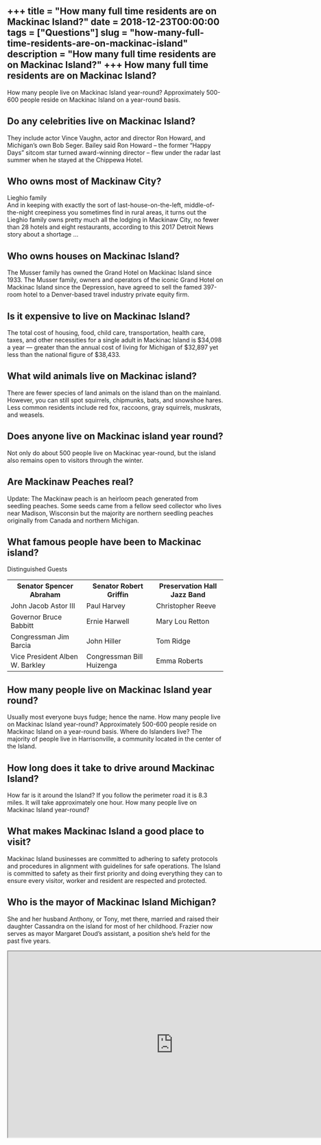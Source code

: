 +++
title = "How many full time residents are on Mackinac Island?"
date = 2018-12-23T00:00:00
tags = ["Questions"]
slug = "how-many-full-time-residents-are-on-mackinac-island"
description = "How many full time residents are on Mackinac Island?"
+++
How many full time residents are on Mackinac Island?
----------------------------------------------------

How many people live on Mackinac Island year-round? Approximately 500-600 people reside on Mackinac Island on a year-round basis.

Do any celebrities live on Mackinac Island?
-------------------------------------------

They include actor Vince Vaughn, actor and director Ron Howard, and Michigan’s own Bob Seger. Bailey said Ron Howard – the former “Happy Days” sitcom star turned award-winning director – flew under the radar last summer when he stayed at the Chippewa Hotel.

Who owns most of Mackinaw City?
-------------------------------

Lieghio family  
And in keeping with exactly the sort of last-house-on-the-left, middle-of-the-night creepiness you sometimes find in rural areas, it turns out the Lieghio family owns pretty much all the lodging in Mackinaw City, no fewer than 28 hotels and eight restaurants, according to this 2017 Detroit News story about a shortage …

Who owns houses on Mackinac Island?
-----------------------------------

The Musser family has owned the Grand Hotel on Mackinac Island since 1933. The Musser family, owners and operators of the iconic Grand Hotel on Mackinac Island since the Depression, have agreed to sell the famed 397-room hotel to a Denver-based travel industry private equity firm.

Is it expensive to live on Mackinac Island?
-------------------------------------------

The total cost of housing, food, child care, transportation, health care, taxes, and other necessities for a single adult in Mackinac Island is $34,098 a year — greater than the annual cost of living for Michigan of $32,897 yet less than the national figure of $38,433.

What wild animals live on Mackinac island?
------------------------------------------

There are fewer species of land animals on the island than on the mainland. However, you can still spot squirrels, chipmunks, bats, and snowshoe hares. Less common residents include red fox, raccoons, gray squirrels, muskrats, and weasels.

Does anyone live on Mackinac island year round?
-----------------------------------------------

Not only do about 500 people live on Mackinac year-round, but the island also remains open to visitors through the winter.

Are Mackinaw Peaches real?
--------------------------

Update: The Mackinaw peach is an heirloom peach generated from seedling peaches. Some seeds came from a fellow seed collector who lives near Madison, Wisconsin but the majority are northern seedling peaches originally from Canada and northern Michigan.

What famous people have been to Mackinac island?
------------------------------------------------

Distinguished Guests

<table><tr><th>Senator Spencer Abraham</th><th>Senator Robert Griffin</th><th>Preservation Hall Jazz Band</th></tr><tr><td>John Jacob Astor III</td><td>Paul Harvey</td><td>Christopher Reeve</td></tr><tr><td>Governor Bruce Babbitt</td><td>Ernie Harwell</td><td>Mary Lou Retton</td></tr><tr><td>Congressman Jim Barcia</td><td>John Hiller</td><td>Tom Ridge</td></tr><tr><td>Vice President Alben W. Barkley</td><td>Congressman Bill Huizenga</td><td>Emma Roberts</td></tr></table>

How many people live on Mackinac Island year round?
---------------------------------------------------

Usually most everyone buys fudge; hence the name. How many people live on Mackinac Island year-round? Approximately 500-600 people reside on Mackinac Island on a year-round basis. Where do Islanders live? The majority of people live in Harrisonville, a community located in the center of the Island.

How long does it take to drive around Mackinac Island?
------------------------------------------------------

How far is it around the Island? If you follow the perimeter road it is 8.3 miles. It will take approximately one hour. How many people live on Mackinac Island year-round?

What makes Mackinac Island a good place to visit?
-------------------------------------------------

Mackinac Island businesses are committed to adhering to safety protocols and procedures in alignment with guidelines for safe operations. The Island is committed to safety as their first priority and doing everything they can to ensure every visitor, worker and resident are respected and protected.

Who is the mayor of Mackinac Island Michigan?
---------------------------------------------

She and her husband Anthony, or Tony, met there, married and raised their daughter Cassandra on the island for most of her childhood. Frazier now serves as mayor Margaret Doud’s assistant, a position she’s held for the past five years.

<iframe allow="accelerometer; autoplay; clipboard-write; encrypted-media; gyroscope; picture-in-picture" allowfullscreen="" class="__youtube_prefs__  epyt-is-override  no-lazyload" data-no-lazy="1" data-origheight="433" data-origwidth="770" data-skipgform_ajax_framebjll="" height="433" id="_ytid_32320" loading="lazy" src="https://www.youtube.com/embed/4GQDjCGR7ck?enablejsapi=1&autoplay=0&cc_load_policy=0&cc_lang_pref=&iv_load_policy=1&loop=0&modestbranding=0&rel=1&fs=1&playsinline=0&autohide=2&theme=dark&color=red&controls=1&" title="YouTube player" width="770"></iframe>